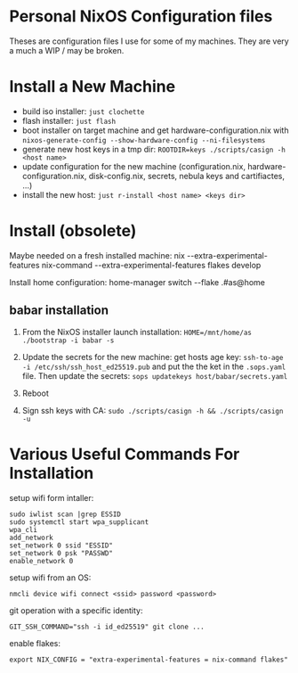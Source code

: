 # Personal NixOS Configuration files
Theses are configuration files I use for some of my machines.
They are very a much a WIP / may be broken.

# Install a New Machine
- build iso installer: `just clochette`
- flash installer: `just flash`
- boot installer on target machine and get hardware-configuration.nix with `nixos-generate-config --show-hardware-config --ni-filesystems`
- generate new host keys in a tmp dir: `ROOTDIR=keys ./scripts/casign -h <host name>`
- update configuration for the new machine (configuration.nix, hardware-configuration.nix, disk-config.nix, secrets, nebula keys and cartifiactes, ...)
- install the new host: `just r-install <host name> <keys dir>`

# Install (obsolete)

Maybe needed on a fresh installed machine:
nix --extra-experimental-features nix-command --extra-experimental-features flakes develop

Install home configuration:
home-manager switch --flake .#as@home

## babar installation

1. From the NixOS installer launch installation:
   `HOME=/mnt/home/as ./bootstrap -i babar -s`

2. Update the secrets for the new machine:
   get hosts age key: `ssh-to-age -i /etc/ssh/ssh_host_ed25519.pub` and
   put the the ket in the `.sops.yaml` file.
   Then update the secrets: `sops updatekeys host/babar/secrets.yaml`

3. Reboot

4. Sign ssh keys with CA:
   `sudo ./scripts/casign -h && ./scripts/casign -u`

# Various Useful Commands For Installation

setup wifi form intaller:
```
sudo iwlist scan |grep ESSID
sudo systemctl start wpa_supplicant
wpa_cli
add_network
set_network 0 ssid "ESSID"
set_network 0 psk "PASSWD"
enable_network 0
```

setup wifi from an OS:
```
nmcli device wifi connect <ssid> password <password>
```

git operation with a specific identity:
```
GIT_SSH_COMMAND="ssh -i id_ed25519" git clone ...
```

enable flakes:
```
export NIX_CONFIG = "extra-experimental-features = nix-command flakes"
```
